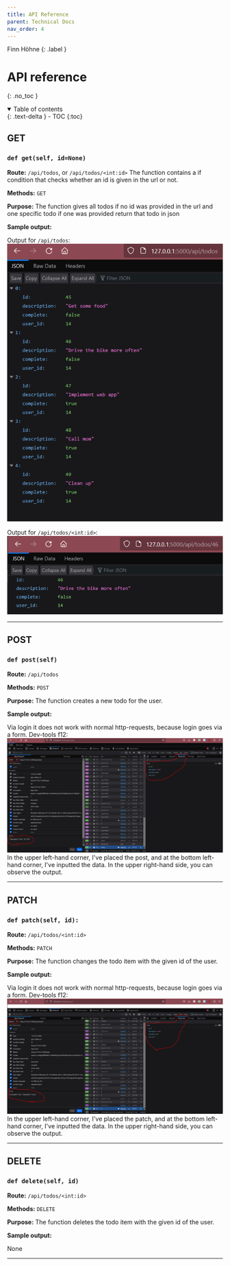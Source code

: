 ```yaml
---
title: API Reference
parent: Technical Docs
nav_order: 4
---
```


Finn Höhne
{: .label }

# API reference
{: .no_toc }

<details open markdown="block">
  <summary>
    Table of contents
  </summary>
  {: .text-delta }
- TOC
{:toc}
</details>

## GET

### `def get(self, id=None)`

**Route:** `/api/todos`, or `/api/todos/<int:id>` The function contains a if condition that checks whether an id is given in the url or not.

**Methods:** `GET`

**Purpose:** The function gives all todos if no id was provided in the url and one specific todo if one was provided return that todo in json

**Sample output:**

Output for `/api/todos`:
![output from route 'api/todos'](../assets/images/apitodos.PNG)



Output for `/api/todos/<int:id>`:
![output from route 'api/todos/<int:id>'](../assets/images/apitodosid.PNG)


---

## POST

### `def post(self)`

**Route:** `/api/todos`

**Methods:** `POST`

**Purpose:** The function creates a new todo for the user.

**Sample output:**

Via login it does not work with normal http-requests, because login goes via a form. Dev-tools f12:
![output from post](../assets/images/post.PNG) 
In the upper left-hand corner, I've placed the post, and at the bottom left-hand corner, I've inputted the data. In the upper right-hand side, you can observe the output.

---

## PATCH

### `def patch(self, id):`

**Route:** `/api/todos/<int:id>`

**Methods:** `PATCH`

**Purpose:** The function changes the todo item with the given id of the user.

**Sample output:**

Via login it does not work with normal http-requests, because login goes via a form. Dev-tools f12:
![output from patch](../assets/images/patch.PNG)
In the upper left-hand corner, I've placed the patch, and at the bottom left-hand corner, I've inputted the data. In the upper right-hand side, you can observe the output.

---

## DELETE

### `def delete(self, id)`

**Route:** `/api/todos/<int:id>`

**Methods:** `DELETE`

**Purpose:** The function deletes the todo item with the given id of the user.

**Sample output:**

None

---